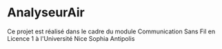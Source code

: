 # AnalyseurAir

Ce projet est réalisé dans le cadre du module Communication Sans Fil en Licence 1 à l'Université Nice Sophia Antipolis

